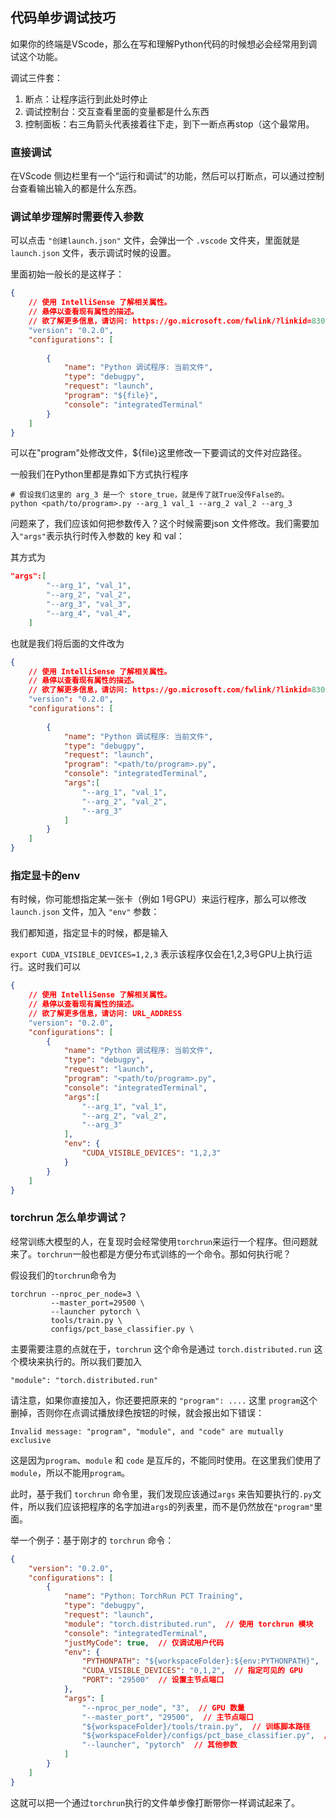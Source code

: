 ## 代码单步调试技巧

如果你的终端是VScode，那么在写和理解Python代码的时候想必会经常用到调试这个功能。

调试三件套：

1. 断点：让程序运行到此处时停止
2. 调试控制台：交互查看里面的变量都是什么东西
3. 控制面板：右三角箭头代表接着往下走，到下一断点再stop（这个最常用。

### 直接调试

在VScode 侧边栏里有一个“运行和调试”的功能，然后可以打断点，可以通过控制台查看输出输入的都是什么东西。

### 调试单步理解时需要传入参数

可以点击 `"创建launch.json"` 文件，会弹出一个 `.vscode` 文件夹，里面就是 `launch.json` 文件，表示调试时候的设置。

里面初始一般长的是这样子：

```json
{
    // 使用 IntelliSense 了解相关属性。 
    // 悬停以查看现有属性的描述。
    // 欲了解更多信息，请访问: https://go.microsoft.com/fwlink/?linkid=830387
    "version": "0.2.0",
    "configurations": [
      
        {
            "name": "Python 调试程序: 当前文件",
            "type": "debugpy",
            "request": "launch",
            "program": "${file}",
            "console": "integratedTerminal"
        }
    ]
}
```

可以在"program"处修改文件，${file}这里修改一下要调试的文件对应路径。

一般我们在Python里都是靠如下方式执行程序

```shell
# 假设我们这里的 arg_3 是一个 store_true，就是传了就True没传False的。
python <path/to/program>.py --arg_1 val_1 --arg_2 val_2 --arg_3 
```

问题来了，我们应该如何把参数传入？这个时候需要json 文件修改。我们需要加入`"args"`表示执行时传入参数的 key 和 val：

其方式为

```json
"args":[
        "--arg_1", "val_1",
        "--arg_2", "val_2",
        "--arg_3", "val_3",
        "--arg_4", "val_4",
    ]

```
也就是我们将后面的文件改为
```json
{
    // 使用 IntelliSense 了解相关属性。 
    // 悬停以查看现有属性的描述。
    // 欲了解更多信息，请访问: https://go.microsoft.com/fwlink/?linkid=830387
    "version": "0.2.0",
    "configurations": [
  
        {
            "name": "Python 调试程序: 当前文件",
            "type": "debugpy",
            "request": "launch",
            "program": "<path/to/program>.py",
            "console": "integratedTerminal",
            "args":[
                "--arg_1", "val_1",
                "--arg_2", "val_2",
                "--arg_3"
            ]
        }
    ]
}


```

### 指定显卡的env

有时候，你可能想指定某一张卡（例如 1号GPU）来运行程序，那么可以修改 `launch.json` 文件，加入 `"env"` 参数：

我们都知道，指定显卡的时候，都是输入

`export CUDA_VISIBLE_DEVICES=1,2,3` 表示该程序仅会在1,2,3号GPU上执行运行。这时我们可以

```json
{
    // 使用 IntelliSense 了解相关属性。
    // 悬停以查看现有属性的描述。
    // 欲了解更多信息，请访问: URL_ADDRESS
    "version": "0.2.0",
    "configurations": [
        {
            "name": "Python 调试程序: 当前文件",
            "type": "debugpy",
            "request": "launch",
            "program": "<path/to/program>.py",
            "console": "integratedTerminal",
            "args":[
                "--arg_1", "val_1",
                "--arg_2", "val_2",
                "--arg_3"
            ],
            "env": {
                "CUDA_VISIBLE_DEVICES": "1,2,3"
            }
        }
    ]
}
```
### torchrun 怎么单步调试？

经常训练大模型的人，在复现时会经常使用`torchrun`来运行一个程序。但问题就来了。`torchrun`一般也都是方便分布式训练的一个命令。那如何执行呢？

假设我们的`torchrun`命令为

```shell
torchrun --nproc_per_node=3 \
         --master_port=29500 \
         --launcher pytorch \
         tools/train.py \
         configs/pct_base_classifier.py \
```

主要需要注意的点就在于，`torchrun` 这个命令是通过 `torch.distributed.run` 这个模块来执行的。所以我们要加入

`"module": "torch.distributed.run"`

请注意，如果你直接加入，你还要把原来的 `"program": ....` 这里 `program`这个删掉，否则你在点调试播放绿色按钮的时候，就会报出如下错误：

`Invalid message: "program", "module", and "code" are mutually exclusive`

这是因为`program`、`module` 和 `code` 是互斥的，不能同时使用。在这里我们使用了`module`，所以不能用`program`。

此时，基于我们 `torchrun` 命令里，我们发现应该通过`args` 来告知要执行的`.py`文件，所以我们应该把程序的名字加进`args`的列表里，而不是仍然放在`"program"`里面。

举一个例子：基于刚才的 `torchrun` 命令：
```json
{
    "version": "0.2.0",
    "configurations": [
        {
            "name": "Python: TorchRun PCT Training",
            "type": "debugpy",
            "request": "launch",
            "module": "torch.distributed.run",  // 使用 torchrun 模块
            "console": "integratedTerminal",
            "justMyCode": true,  // 仅调试用户代码
            "env": {
                "PYTHONPATH": "${workspaceFolder}:${env:PYTHONPATH}",  // 设置 PYTHONPATH
                "CUDA_VISIBLE_DEVICES": "0,1,2",  // 指定可见的 GPU
                "PORT": "29500"  // 设置主节点端口
            },
            "args": [
                "--nproc_per_node", "3",  // GPU 数量
                "--master_port", "29500",  // 主节点端口
                "${workspaceFolder}/tools/train.py",  // 训练脚本路径
                "${workspaceFolder}/configs/pct_base_classifier.py",  // 配置文件路径
                "--launcher", "pytorch"  // 其他参数
            ]
        }
    ]
}
```

这就可以把一个通过`torchrun`执行的文件单步像打断带你一样调试起来了。